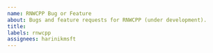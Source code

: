 ```yaml
---
name: RNWCPP Bug or Feature
about: Bugs and feature requests for RNWCPP (under development).
title:
labels: rnwcpp
assignees: harinikmsft
---
```

